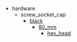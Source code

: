* hardware
  * screw_socket_cap
    * [black](hardware/screw_socket_cap/black)
      * [80_mm](hardware/screw_socket_cap/black/80_mm)
        * [hex_head](hex_head)
